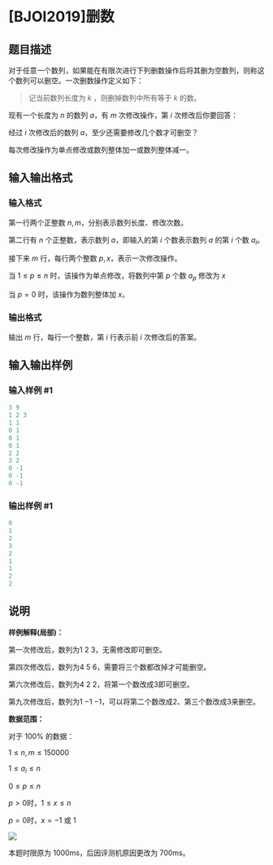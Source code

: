 # [BJOI2019]删数

## 题目描述

对于任意一个数列，如果能在有限次进行下列删数操作后将其删为空数列，则称这个数列可以删空。一次删数操作定义如下：

>记当前数列长度为 $k$ ，则删掉数列中所有等于 $k$ 的数。

现有一个长度为 $n$ 的数列 $a$，有 $m$ 次修改操作，第 $i$ 次修改后你要回答：

经过 $i$ 次修改后的数列 $a$，至少还需要修改几个数才可删空？

每次修改操作为单点修改或数列整体加一或数列整体减一。

## 输入输出格式

### 输入格式

第一行两个正整数 $n,m$，分别表示数列长度、修改次数。

第二行有 $n$ 个正整数，表示数列 $a$，即输入的第 $i$ 个数表示数列 $a$ 的第 $i$ 个数 $a_i$。

接下来 $m$ 行，每行两个整数 $p,x$，表示一次修改操作。

当 $1\le p \le n$ 时，该操作为单点修改，将数列中第 $p$ 个数 $a_p$ 修改为 $x$

当 $p=0$ 时，该操作为数列整体加 $x$。

### 输出格式

输出 $m$ 行，每行一个整数，第 $i$ 行表示前 $i$ 次修改后的答案。

## 输入输出样例

### 输入样例 #1

```cpp
3 9
1 2 3
1 1
0 1
0 1
0 1
2 2
3 2
0 -1
0 -1
0 -1
```


### 输出样例 #1

```cpp
0
1
2
3
2
1
1
2
2
```


## 说明

**样例解释(局部)：**

第一次修改后，数列为$1$ $2$ $3$，无需修改即可删空。

第四次修改后，数列为$4$ $5$ $6$，需要将三个数都改掉才可能删空。

第六次修改后，数列为$4$ $2$ $2$，将第一个数改成$3$即可删空。

第九次修改后，数列为$1$ $-1$ $-1$，可以将第二个数改成$2$、第三个数改成$3$来删空。

**数据范围：**

对于 $100\%$ 的数据：

$1\le n,m \le 150000$

$1\le a_i \le n$

$0\le p\le n$

$p>0$时，$1\le x \le n$

$p=0$时，$x=-1$ 或 $1$

![](https://cdn.luogu.com.cn/upload/pic/57129.png)

本题时限原为 $1000\text{ms}$，后因评测机原因更改为 $700\text{ms}$。

